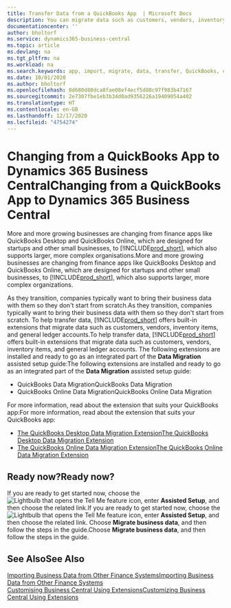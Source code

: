 ```yaml
---
title: Transfer Data from a QuickBooks App  | Microsoft Docs
description: You can migrate data such as customers, vendors, inventory items, and G/L accounts from QuickBooks apps to Business Central.
documentationcenter: ''
author: bholtorf
ms.service: dynamics365-business-central
ms.topic: article
ms.devlang: na
ms.tgt_pltfrm: na
ms.workload: na
ms.search.keywords: app, import, migrate, data, transfer, QuickBooks, customize
ms.date: 10/01/2020
ms.author: bholtorf
ms.openlocfilehash: 8d680d80dca8fae08ef4ecf5d88c97f983b47167
ms.sourcegitcommit: 2e7307fbe1eb3b34d0ad9356226a19409054a402
ms.translationtype: HT
ms.contentlocale: en-GB
ms.lasthandoff: 12/17/2020
ms.locfileid: "4754274"
---
```

# <a name="changing-from-a-quickbooks-app-to-dynamics-365-business-central"></a><span data-ttu-id="5dcb5-103">Changing from a QuickBooks App to Dynamics 365 Business Central</span><span class="sxs-lookup"><span data-stu-id="5dcb5-103">Changing from a QuickBooks App to Dynamics 365 Business Central</span></span>
<span data-ttu-id="5dcb5-104">More and more growing businesses are changing from finance apps like QuickBooks Desktop and QuickBooks Online, which are designed for startups and other small businesses, to [!INCLUDE[prod_short](includes/prod_short.md)], which also supports larger, more complex organisations.</span><span class="sxs-lookup"><span data-stu-id="5dcb5-104">More and more growing businesses are changing from finance apps like QuickBooks Desktop and QuickBooks Online, which are designed for startups and other small businesses, to [!INCLUDE[prod_short](includes/prod_short.md)], which also supports larger, more complex organizations.</span></span> 

<span data-ttu-id="5dcb5-105">As they transition, companies typically want to bring their business data with them so they don't start from scratch.</span><span class="sxs-lookup"><span data-stu-id="5dcb5-105">As they transition, companies typically want to bring their business data with them so they don't start from scratch.</span></span> <span data-ttu-id="5dcb5-106">To help transfer data, [!INCLUDE[prod_short](includes/prod_short.md)] offers built-in extensions that migrate data such as customers, vendors, inventory items, and general ledger accounts.</span><span class="sxs-lookup"><span data-stu-id="5dcb5-106">To help transfer data, [!INCLUDE[prod_short](includes/prod_short.md)] offers built-in extensions that migrate data such as customers, vendors, inventory items, and general ledger accounts.</span></span> <span data-ttu-id="5dcb5-107">The following extensions are installed and ready to go as an integrated part of the **Data Migration** assisted setup guide:</span><span class="sxs-lookup"><span data-stu-id="5dcb5-107">The following extensions are installed and ready to go as an integrated part of the **Data Migration** assisted setup guide:</span></span>

* <span data-ttu-id="5dcb5-108">QuickBooks Data Migration</span><span class="sxs-lookup"><span data-stu-id="5dcb5-108">QuickBooks Data Migration</span></span> 
* <span data-ttu-id="5dcb5-109">QuickBooks Online Data Migration</span><span class="sxs-lookup"><span data-stu-id="5dcb5-109">QuickBooks Online Data Migration</span></span>

<span data-ttu-id="5dcb5-110">For more information, read about the extension that suits your QuickBooks app:</span><span class="sxs-lookup"><span data-stu-id="5dcb5-110">For more information, read about the extension that suits your QuickBooks app:</span></span>   

* [<span data-ttu-id="5dcb5-111">The QuickBooks Desktop Data Migration Extension</span><span class="sxs-lookup"><span data-stu-id="5dcb5-111">The QuickBooks Desktop Data Migration Extension</span></span>](ui-extensions-quickbooks-data-migration.md)
* [<span data-ttu-id="5dcb5-112">The QuickBooks Online Data Migration Extension</span><span class="sxs-lookup"><span data-stu-id="5dcb5-112">The QuickBooks Online Data Migration Extension</span></span>](ui-extensions-quickbooks-online-data-migration.md)

## <a name="ready-now"></a><span data-ttu-id="5dcb5-113">Ready now?</span><span class="sxs-lookup"><span data-stu-id="5dcb5-113">Ready now?</span></span>
<span data-ttu-id="5dcb5-114">If you are ready to get started now, choose the ![Lightbulb that opens the Tell Me feature](media/ui-search/search_small.png "Tell me what you want to do") icon, enter **Assisted Setup**, and then choose the related link.</span><span class="sxs-lookup"><span data-stu-id="5dcb5-114">If you are ready to get started now, choose the ![Lightbulb that opens the Tell Me feature](media/ui-search/search_small.png "Tell me what you want to do") icon, enter **Assisted Setup**, and then choose the related link.</span></span> <span data-ttu-id="5dcb5-115">Choose **Migrate business data**, and then follow the steps in the guide.</span><span class="sxs-lookup"><span data-stu-id="5dcb5-115">Choose **Migrate business data**, and then follow the steps in the guide.</span></span>

## <a name="see-also"></a><span data-ttu-id="5dcb5-116">See Also</span><span class="sxs-lookup"><span data-stu-id="5dcb5-116">See Also</span></span>
[<span data-ttu-id="5dcb5-117">Importing Business Data from Other Finance Systems</span><span class="sxs-lookup"><span data-stu-id="5dcb5-117">Importing Business Data from Other Finance Systems</span></span>](across-import-data-configuration-packages.md)  
[<span data-ttu-id="5dcb5-118">Customising Business Central Using Extensions</span><span class="sxs-lookup"><span data-stu-id="5dcb5-118">Customizing Business Central Using Extensions</span></span>](ui-extensions.md)   
